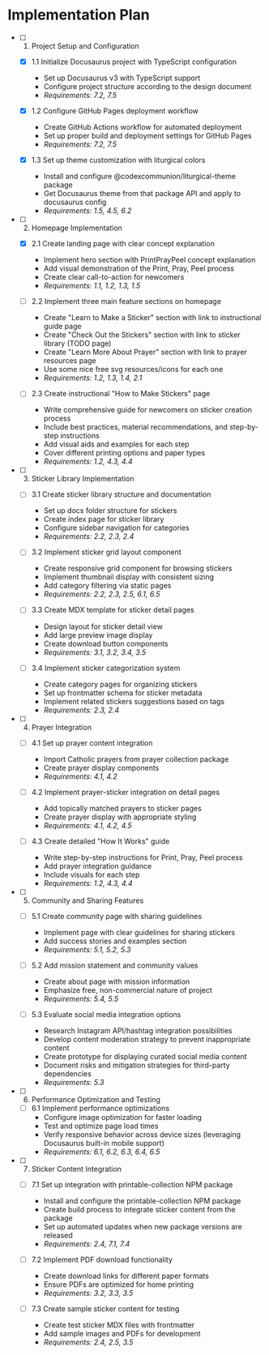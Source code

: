 # Implementation Plan

- [ ] 1. Project Setup and Configuration
  - [x] 1.1 Initialize Docusaurus project with TypeScript configuration


    - Set up Docusaurus v3 with TypeScript support
    - Configure project structure according to the design document
    - _Requirements: 7.2, 7.5_

  - [x] 1.2 Configure GitHub Pages deployment workflow








    - Create GitHub Actions workflow for automated deployment
    - Set up proper build and deployment settings for GitHub Pages
    - _Requirements: 7.2, 7.5_

  - [x] 1.3 Set up theme customization with liturgical colors




    - Install and configure @codexcommunion/liturgical-theme package
    - Get Docusaurus theme from that package API and apply to docusaurus config
    - _Requirements: 1.5, 4.5, 6.2_

- [ ] 2. Homepage Implementation
  - [x] 2.1 Create landing page with clear concept explanation




    - Implement hero section with PrintPrayPeel concept explanation
    - Add visual demonstration of the Print, Pray, Peel process
    - Create clear call-to-action for newcomers
    - _Requirements: 1.1, 1.2, 1.3, 1.5_

  - [ ] 2.2 Implement three main feature sections on homepage







    - Create "Learn to Make a Sticker" section with link to instructional guide page
    - Create "Check Out the Stickers" section with link to sticker library (TODO page)
    - Create "Learn More About Prayer" section with link to prayer resources page
    - Use some nice free svg resources/icons for each one
    - _Requirements: 1.2, 1.3, 1.4, 2.1_

  - [ ] 2.3 Create instructional "How to Make Stickers" page
    - Write comprehensive guide for newcomers on sticker creation process
    - Include best practices, material recommendations, and step-by-step instructions
    - Add visual aids and examples for each step
    - Cover different printing options and paper types
    - _Requirements: 1.2, 4.3, 4.4_

- [ ] 3. Sticker Library Implementation
  - [ ] 3.1 Create sticker library structure and documentation
    - Set up docs folder structure for stickers
    - Create index page for sticker library
    - Configure sidebar navigation for categories
    - _Requirements: 2.2, 2.3, 2.4_

  - [ ] 3.2 Implement sticker grid layout component
    - Create responsive grid component for browsing stickers
    - Implement thumbnail display with consistent sizing
    - Add category filtering via static pages
    - _Requirements: 2.2, 2.3, 2.5, 6.1, 6.5_

  - [ ] 3.3 Create MDX template for sticker detail pages
    - Design layout for sticker detail view
    - Add large preview image display
    - Create download button components
    - _Requirements: 3.1, 3.2, 3.4, 3.5_

  - [ ] 3.4 Implement sticker categorization system
    - Create category pages for organizing stickers
    - Set up frontmatter schema for sticker metadata
    - Implement related stickers suggestions based on tags
    - _Requirements: 2.3, 2.4_

- [ ] 4. Prayer Integration
  - [ ] 4.1 Set up prayer content integration
    - Import Catholic prayers from prayer collection package
    - Create prayer display components
    - _Requirements: 4.1, 4.2_

  - [ ] 4.2 Implement prayer-sticker integration on detail pages
    - Add topically matched prayers to sticker pages
    - Create prayer display with appropriate styling
    - _Requirements: 4.1, 4.2, 4.5_

  - [ ] 4.3 Create detailed "How It Works" guide
    - Write step-by-step instructions for Print, Pray, Peel process
    - Add prayer integration guidance
    - Include visuals for each step
    - _Requirements: 1.2, 4.3, 4.4_

- [ ] 5. Community and Sharing Features
  - [ ] 5.1 Create community page with sharing guidelines
    - Implement page with clear guidelines for sharing stickers
    - Add success stories and examples section
    - _Requirements: 5.1, 5.2, 5.3_

  - [ ] 5.2 Add mission statement and community values
    - Create about page with mission information
    - Emphasize free, non-commercial nature of project
    - _Requirements: 5.4, 5.5_
    
  - [ ] 5.3 Evaluate social media integration options
    - Research Instagram API/hashtag integration possibilities
    - Develop content moderation strategy to prevent inappropriate content
    - Create prototype for displaying curated social media content
    - Document risks and mitigation strategies for third-party dependencies
    - _Requirements: 5.3_

- [ ] 6. Performance Optimization and Testing
  - [ ] 6.1 Implement performance optimizations
    - Configure image optimization for faster loading
    - Test and optimize page load times
    - Verify responsive behavior across device sizes (leveraging Docusaurus built-in mobile support)
    - _Requirements: 6.1, 6.2, 6.3, 6.4, 6.5_

- [ ] 7. Sticker Content Integration
  - [ ] 7.1 Set up integration with printable-collection NPM package
    - Install and configure the printable-collection NPM package
    - Create build process to integrate sticker content from the package
    - Set up automated updates when new package versions are released
    - _Requirements: 2.4, 7.1, 7.4_

  - [ ] 7.2 Implement PDF download functionality
    - Create download links for different paper formats
    - Ensure PDFs are optimized for home printing
    - _Requirements: 3.2, 3.3, 3.5_

  - [ ] 7.3 Create sample sticker content for testing
    - Create test sticker MDX files with frontmatter
    - Add sample images and PDFs for development
    - _Requirements: 2.4, 2.5, 3.5_